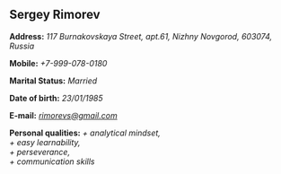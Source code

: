 ## Sergey Rimorev

**Address:** *117 Burnakovskaya Street, apt.61, Nizhny Novgorod, 603074, Russia*

**Mobile:** *+7-999-078-0180*

**Marital Status:** *Married*

**Date of birth:** *23/01/1985*

**E-mail:** *rimorevs@gmail.com*

**Personal qualities:**   *+ analytical mindset,  
                         + easy learnability,  
                         + perseverance,  
                         + communication skills*
